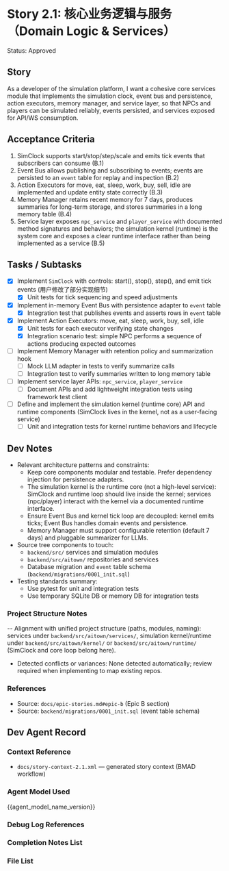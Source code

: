 # Story 2.1: 核心业务逻辑与服务（Domain Logic & Services）

Status: Approved

## Story

As a developer of the simulation platform,
I want a cohesive core services module that implements the simulation clock, event bus and persistence, action executors, memory manager, and service layer,
so that NPCs and players can be simulated reliably, events persisted, and services exposed for API/WS consumption.

## Acceptance Criteria

1. SimClock supports start/stop/step/scale and emits tick events that subscribers can consume (B.1)
2. Event Bus allows publishing and subscribing to events; events are persisted to an `event` table for replay and inspection (B.2)
3. Action Executors for move, eat, sleep, work, buy, sell, idle are implemented and update entity state correctly (B.3)
4. Memory Manager retains recent memory for 7 days, produces summaries for long-term storage, and stores summaries in a long memory table (B.4)
5. Service layer exposes `npc_service` and `player_service` with documented method signatures and behaviors; the simulation kernel (runtime) is the system core and exposes a clear runtime interface rather than being implemented as a service (B.5)

## Tasks / Subtasks

- [x] Implement `SimClock` with controls: start(), stop(), step(), and emit tick events (用户修改了部分实现细节)
  - [x] Unit tests for tick sequencing and speed adjustments
- [x] Implement in-memory Event Bus with persistence adapter to `event` table
  - [x] Integration test that publishes events and asserts rows in `event` table
- [x] Implement Action Executors: move, eat, sleep, work, buy, sell, idle
  - [x] Unit tests for each executor verifying state changes
  - [x] Integration scenario test: simple NPC performs a sequence of actions producing expected outcomes
- [ ] Implement Memory Manager with retention policy and summarization hook
  - [ ] Mock LLM adapter in tests to verify summarize calls
  - [ ] Integration test to verify summaries written to long memory table
- [ ] Implement service layer APIs: `npc_service`, `player_service`
  - [ ] Document APIs and add lightweight integration tests using framework test client
- [ ] Define and implement the simulation kernel (runtime core) API and runtime components (SimClock lives in the kernel, not as a user-facing service)
  - [ ] Unit and integration tests for kernel runtime behaviors and lifecycle

## Dev Notes

- Relevant architecture patterns and constraints:
  - Keep core components modular and testable. Prefer dependency injection for persistence adapters.
  - The simulation kernel is the runtime core (not a high-level service): SimClock and runtime loop should live inside the kernel; services (npc/player) interact with the kernel via a documented runtime interface.
  - Ensure Event Bus and kernel tick loop are decoupled: kernel emits ticks; Event Bus handles domain events and persistence.
  - Memory Manager must support configurable retention (default 7 days) and pluggable summarizer for LLMs.
- Source tree components to touch:
  - `backend/src/` services and simulation modules
  - `backend/src/aitown/` repositories and services
  - Database migration and `event` table schema (`backend/migrations/0001_init.sql`)
- Testing standards summary:
  - Use pytest for unit and integration tests
  - Use temporary SQLite DB or memory DB for integration tests

### Project Structure Notes

-- Alignment with unified project structure (paths, modules, naming): services under `backend/src/aitown/services/`, simulation kernel/runtime under `backend/src/aitown/kernel/` or `backend/src/aitown/runtime/` (SimClock and core loop belong here).
- Detected conflicts or variances: None detected automatically; review required when implementing to map existing repos.

### References

- Source: `docs/epic-stories.md#epic-b` (Epic B section)
- Source: `backend/migrations/0001_init.sql` (event table schema)

## Dev Agent Record

### Context Reference

- `docs/story-context-2.1.xml` — generated story context (BMAD workflow)

### Agent Model Used

{{agent_model_name_version}}

### Debug Log References

### Completion Notes List

### File List
